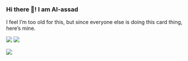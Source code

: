 ### Hi there 👋!  I am Al-assad

I feel I’m too old for this, but since everyone else is doing this card thing, here’s mine.

<div>
  <img src="https://github-readme-stats.vercel.app/api?username=al-assad&show_icons=true" align="top"/>
  <img src="https://github-readme-stats.vercel.app/api/top-langs/?username=al-assad&hide=css,html&langs_count=8&layout=compact" align="top"/>
</div>
<br/>
<div>
  <img src="https://github4life.herokuapp.com/al-assad.gif?z=6" align="center" />
</div>

